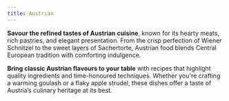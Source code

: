 ```yaml
---
title: Austrian
---
```


**Savour the refined tastes of Austrian cuisine**, known for its hearty meats, rich pastries, and elegant presentation. From the crisp perfection of Wiener Schnitzel to the sweet layers of Sachertorte, Austrian food blends Central European tradition with comforting indulgence.

**Bring classic Austrian flavours to your table** with recipes that highlight quality ingredients and time-honoured techniques. Whether you're crafting a warming goulash or a flaky apple strudel, these dishes offer a taste of Austria’s culinary heritage at its best.
